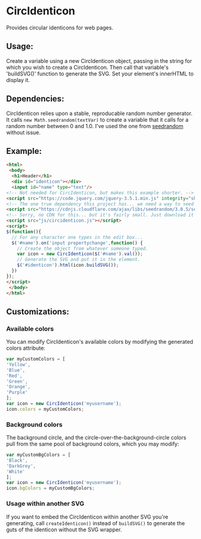 # CircIdenticon
Provides circular identicons for web pages.

## Usage:

Create a variable using a new CircIdenticon object, passing in the string for which you wish to create a CircIdenticon.
Then call that variable's 'buildSVG()' function to generate the SVG.  Set your element's innerHTML to display it.


## Dependencies:

CircIdenticon relies upon a stable, reproducable random number generator.  It calls `new Math.seedrandom(textVar)` to create
a variable that it calls for a random number between 0 and 1.0.  I've used the one from [seedrandom](https://github.com/davidbau/seedrandom) without issue.

## Example:

```html
<html>
 <body>
  <h1>Header</h1>
  <div id="identicon"></div>
  <input id="name" type="text"/>
<!-- Not needed for CircIdenticon, but makes this example shorter. -->
<script src="https://code.jquery.com/jquery-3.5.1.min.js" integrity="sha256-9/aliU8dGd2tb6OSsuzixeV4y/faTqgFtohetphbbj0=" crossorigin="anonymous"></script>
<!-- The one true dependency this project has... we need a way to seed the random number generator reliably. -->
<script src="https://cdnjs.cloudflare.com/ajax/libs/seedrandom/3.0.5/seedrandom.min.js"></script>
<!-- Sorry, no CDN for this... but it's fairly small. Just download it and put it where you like. -->
<script src="js/circidenticon.js"></script>
<script>
$(function(){
  // For any character one types in the edit box...
  $('#name').on('input propertychange',function() {
    // Create the object from whatever someone typed.
    var icon = new CircIdenticon($('#name').val());
    // Generate the SVG and put it in the element.
    $('#identicon').html(icon.buildSVG());
  })
});
</script>
 </body>
</html>
```

## Customizations:

### Available colors

You can modify CircIdenticon's available colors by modifying the generated colors attribute:

```javascript
var myCustomColors = [
'Yellow',
'Blue',
'Red',
'Green',
'Orange',
'Purple'
];
var icon = new CircIdenticon('myusername');
icon.colors = myCustomColors;
```

### Background colors

The background circle, and the circle-over-the-background-circle colors pull from the same pool of background colors,
which you may modify:

```javascript
var myCustomBgColors = [
'Black',
'DarkGrey',
'White'
];
var icon = new CircIdenticon('myusername');
icon.bgColors = myCustomBgColors;
```

### Usage within another SVG

If you want to embed the CircIdenticon within another SVG you're generating, call `createIdenticon()` instead of `buildSVG()`
to generate the guts of the identicon without the SVG wrapper.

